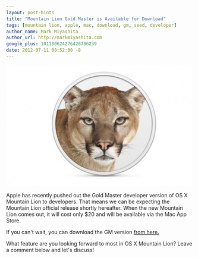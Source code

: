 ```yaml
---
layout: post-hints
title: "Mountain Lion Gold Master is Available for Download"
tags: [mountain lion, apple, mac, download, gm, seed, developer]
author_name: Mark Miyashita
author_url: http://markmiyashita.com
google_plus: 101180624276428786239
date: 2012-07-11 00:52:00 -8
---
```


<img class="clear blog-image-full-border" src="/images/os-x-mountain-lion.jpeg" title="Mountain Lion">

Apple has recently pushed out the Gold Master developer version of OS X Mountain Lion to developers. That means we can be expecting the Mountain Lion official release shortly hereafter. When the new Mountain Lion comes out, it will cost only $20 and will be available via the Mac App Store.

If you can't wait, you can download the GM version <a href="http://imzdl.tumblr.com/">from here.</a>

What feature are you looking forward to most in OS X Mountain Lion? Leave a comment below and let's discuss!
